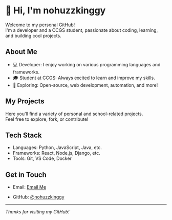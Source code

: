 # 👋 Hi, I'm nohuzzkinggy

Welcome to my personal GitHub!  
I'm a developer and a CCGS student, passionate about coding, learning, and building cool projects.

## About Me

- 💻 Developer: I enjoy working on various programming languages and frameworks.
- 🎓 Student at CCGS: Always excited to learn and improve my skills.
- 🚀 Exploring: Open-source, web development, automation, and more!

## My Projects

Here you'll find a variety of personal and school-related projects.  
Feel free to explore, fork, or contribute!

## Tech Stack

- Languages: Python, JavaScript, Java, etc.
- Frameworks: React, Node.js, Django, etc.
- Tools: Git, VS Code, Docker

## Get in Touch

- Email: [Email Me](nohuzzkinggy@gmail.com)

- GitHub: [@nohuzzkinggy](https://github.com/nohuzzkinggy)

---

*Thanks for visiting my GitHub!*
